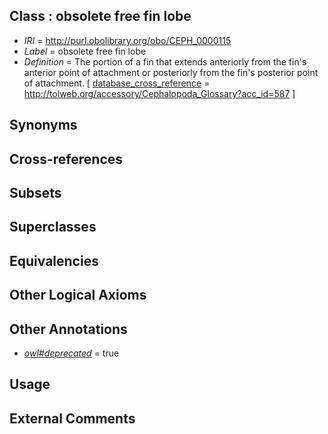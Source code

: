 
## Class : obsolete free fin lobe

 * *IRI* = http://purl.obolibrary.org/obo/CEPH_0000115
 * *Label* = obsolete free fin lobe
 * *Definition* = The portion of a fin that extends anteriorly from the fin's anterior point of attachment or posteriorly from the fin's posterior point of attachment. [ [database_cross_reference](../../ef/oboInOwl#hasDbXref.md) = http://tolweb.org/accessory/Cephalopoda_Glossary?acc_id=587 ]

## Synonyms


## Cross-references


## Subsets


## Superclasses


## Equivalencies


## Other Logical Axioms


## Other Annotations

 * *[owl#deprecated](../../ed/owl#deprecated.md)* = true

## Usage


## External Comments

